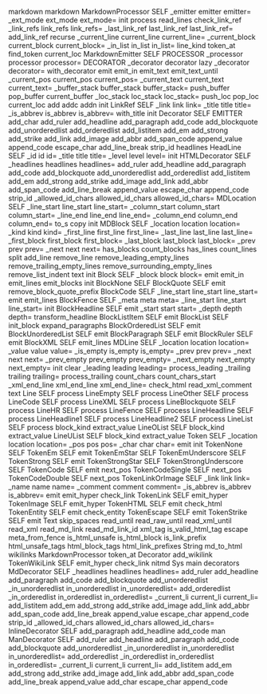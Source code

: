 markdown
	markdown
		MarkdownProcessor
			SELF
			_emitter
			emitter
			emitter=
			_ext_mode
			ext_mode
			ext_mode=
			init
			process
			read_lines
			check_link_ref
			_link_refs
			link_refs
			link_refs=
			_last_link_ref
			last_link_ref
			last_link_ref=
			add_link_ref
			recurse
			_current_line
			current_line
			current_line=
			_current_block
			current_block
			current_block=
			_in_list
			in_list
			in_list=
			line_kind
			token_at
			find_token
			current_loc
		MarkdownEmitter
			SELF
			PROCESSOR
			_processor
			processor
			processor=
			DECORATOR
			_decorator
			decorator
			lazy _decorator
			decorator=
			with_decorator
			emit
			emit_in
			emit_text
			emit_text_until
			_current_pos
			current_pos
			current_pos=
			_current_text
			current_text
			current_text=
			_buffer_stack
			buffer_stack
			buffer_stack=
			push_buffer
			pop_buffer
			current_buffer
			_loc_stack
			loc_stack
			loc_stack=
			push_loc
			pop_loc
			current_loc
			add
			addc
			addn
			init
		LinkRef
			SELF
			_link
			link
			link=
			_title
			title
			title=
			_is_abbrev
			is_abbrev
			is_abbrev=
			with_title
			init
		Decorator
			SELF
			EMITTER
			add_char
			add_ruler
			add_headline
			add_paragraph
			add_code
			add_blockquote
			add_unorderedlist
			add_orderedlist
			add_listitem
			add_em
			add_strong
			add_strike
			add_link
			add_image
			add_abbr
			add_span_code
			append_value
			append_code
			escape_char
			add_line_break
			strip_id
			headlines
		HeadLine
			SELF
			_id
			id
			id=
			_title
			title
			title=
			_level
			level
			level=
			init
		HTMLDecorator
			SELF
			_headlines
			headlines
			headlines=
			add_ruler
			add_headline
			add_paragraph
			add_code
			add_blockquote
			add_unorderedlist
			add_orderedlist
			add_listitem
			add_em
			add_strong
			add_strike
			add_image
			add_link
			add_abbr
			add_span_code
			add_line_break
			append_value
			escape_char
			append_code
			strip_id
			_allowed_id_chars
			allowed_id_chars
			allowed_id_chars=
		MDLocation
			SELF
			_line_start
			line_start
			line_start=
			_column_start
			column_start
			column_start=
			_line_end
			line_end
			line_end=
			_column_end
			column_end
			column_end=
			to_s
			copy
			init
		MDBlock
			SELF
			_location
			location
			location=
			_kind
			kind
			kind=
			_first_line
			first_line
			first_line=
			_last_line
			last_line
			last_line=
			_first_block
			first_block
			first_block=
			_last_block
			last_block
			last_block=
			_prev
			prev
			prev=
			_next
			next
			next=
			has_blocks
			count_blocks
			has_lines
			count_lines
			split
			add_line
			remove_line
			remove_leading_empty_lines
			remove_trailing_empty_lines
			remove_surrounding_empty_lines
			remove_list_indent
			text
			init
		Block
			SELF
			_block
			block
			block=
			emit
			emit_in
			emit_lines
			emit_blocks
			init
		BlockNone
			SELF
		BlockQuote
			SELF
			emit
			remove_block_quote_prefix
		BlockCode
			SELF
			_line_start
			line_start
			line_start=
			emit
			emit_lines
		BlockFence
			SELF
			_meta
			meta
			meta=
			_line_start
			line_start
			line_start=
			init
		BlockHeadline
			SELF
			emit
			_start
			start
			start=
			_depth
			depth
			depth=
			transform_headline
		BlockListItem
			SELF
			emit
		BlockList
			SELF
			init_block
			expand_paragraphs
		BlockOrderedList
			SELF
			emit
		BlockUnorderedList
			SELF
			emit
		BlockParagraph
			SELF
			emit
		BlockRuler
			SELF
			emit
		BlockXML
			SELF
			emit_lines
		MDLine
			SELF
			_location
			location
			location=
			_value
			value
			value=
			_is_empty
			is_empty
			is_empty=
			_prev
			prev
			prev=
			_next
			next
			next=
			_prev_empty
			prev_empty
			prev_empty=
			_next_empty
			next_empty
			next_empty=
			init
			clear
			_leading
			leading
			leading=
			process_leading
			_trailing
			trailing
			trailing=
			process_trailing
			count_chars
			count_chars_start
			_xml_end_line
			xml_end_line
			xml_end_line=
			check_html
			read_xml_comment
			text
		Line
			SELF
			process
		LineEmpty
			SELF
			process
		LineOther
			SELF
			process
		LineCode
			SELF
			process
		LineXML
			SELF
			process
		LineBlockquote
			SELF
			process
		LineHR
			SELF
			process
		LineFence
			SELF
			process
		LineHeadline
			SELF
			process
		LineHeadline1
			SELF
			process
		LineHeadline2
			SELF
			process
		LineList
			SELF
			process
			block_kind
			extract_value
		LineOList
			SELF
			block_kind
			extract_value
		LineUList
			SELF
			block_kind
			extract_value
		Token
			SELF
			_location
			location
			location=
			_pos
			pos
			pos=
			_char
			char
			char=
			emit
			init
		TokenNone
			SELF
		TokenEm
			SELF
			emit
		TokenEmStar
			SELF
		TokenEmUnderscore
			SELF
		TokenStrong
			SELF
			emit
		TokenStrongStar
			SELF
		TokenStrongUnderscore
			SELF
		TokenCode
			SELF
			emit
			next_pos
		TokenCodeSingle
			SELF
			next_pos
		TokenCodeDouble
			SELF
			next_pos
		TokenLinkOrImage
			SELF
			_link
			link
			link=
			_name
			name
			name=
			_comment
			comment
			comment=
			_is_abbrev
			is_abbrev
			is_abbrev=
			emit
			emit_hyper
			check_link
		TokenLink
			SELF
			emit_hyper
		TokenImage
			SELF
			emit_hyper
		TokenHTML
			SELF
			emit
			check_html
		TokenEntity
			SELF
			emit
			check_entity
		TokenEscape
			SELF
			emit
		TokenStrike
			SELF
			emit
		Text
			skip_spaces
			read_until
			read_raw_until
			read_xml_until
			read_xml
			read_md_link
			read_md_link_id
			xml_tag
			is_valid_html_tag
			escape
			meta_from_fence
			is_html_unsafe
			is_html_block
			is_link_prefix
			html_unsafe_tags
			html_block_tags
			html_link_prefixes
		String
			md_to_html
	wikilinks
		MarkdownProcessor
			token_at
		Decorator
			add_wikilink
		TokenWikiLink
			SELF
			emit_hyper
			check_link
	nitmd
		Sys
			main
	decorators
		MdDecorator
			SELF
			_headlines
			headlines
			headlines=
			add_ruler
			add_headline
			add_paragraph
			add_code
			add_blockquote
			add_unorderedlist
			_in_unorderedlist
			in_unorderedlist
			in_unorderedlist=
			add_orderedlist
			_in_orderedlist
			in_orderedlist
			in_orderedlist=
			_current_li
			current_li
			current_li=
			add_listitem
			add_em
			add_strong
			add_strike
			add_image
			add_link
			add_abbr
			add_span_code
			add_line_break
			append_value
			escape_char
			append_code
			strip_id
			_allowed_id_chars
			allowed_id_chars
			allowed_id_chars=
		InlineDecorator
			SELF
			add_paragraph
			add_headline
			add_code
	man
		ManDecorator
			SELF
			add_ruler
			add_headline
			add_paragraph
			add_code
			add_blockquote
			add_unorderedlist
			_in_unorderedlist
			in_unorderedlist
			in_unorderedlist=
			add_orderedlist
			_in_orderedlist
			in_orderedlist
			in_orderedlist=
			_current_li
			current_li
			current_li=
			add_listitem
			add_em
			add_strong
			add_strike
			add_image
			add_link
			add_abbr
			add_span_code
			add_line_break
			append_value
			add_char
			escape_char
			append_code